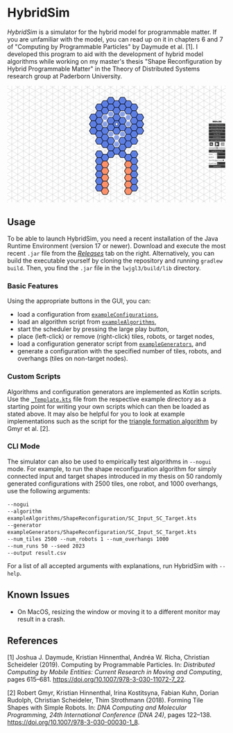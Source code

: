 # HybridSim

*HybridSim* is a simulator for the hybrid model for programmable matter. If
you are unfamiliar with the model, you can read up on it in chapters 6 and 7 of
"Computing by Programmable Particles" by Daymude et al. [1]. I developed
this program to aid with the development of hybrid model algorithms while
working on my master's thesis "Shape Reconfiguration by Hybrid Programmable
Matter" in the Theory of Distributed Systems research group at Paderborn
University.

![A screenshot of the main screen of the simulator.](doc/screenshot_gui.png "GUI screenshot")


## Usage

To be able to launch HybridSim, you need a recent installation of the Java
Runtime Environment (version 17 or newer). Download and execute the most recent
`.jar` file from the
[*Releases*](https://github.com/jfriemel/HybridSim/releases/latest) tab on the
right. Alternatively, you can build the executable yourself by cloning the
repository and running `gradlew build`. Then, you find the `.jar` file in the
`lwjgl3/build/lib` directory.

### Basic Features

Using the appropriate buttons in the GUI, you can:

- load a configuration from
  [`exampleConfigurations`](exampleConfigurations),
- load an algorithm script from
  [`exampleAlgorithms`](exampleAlgorithms),
- start the scheduler by pressing the large play button,
- place (left-click) or remove (right-click) tiles, robots, or target
  nodes,
- load a configuration generator script from
  [`exampleGenerators`](exampleGenerators), and
- generate a configuration with the specified number of tiles, robots, and
  overhangs (tiles on non-target nodes).

### Custom Scripts

Algorithms and configuration generators are implemented as Kotlin scripts.
Use the [`_Template.kts`](exampleAlgorithms/_Template.kts) file from the
respective example directory as a starting point for writing your own scripts
which can then be loaded as stated above. It may also be helpful for you to
look at example implementations such as the script for the
[triangle formation algorithm](exampleAlgorithms/TriangleFormation.kts) by
Gmyr et al. [2].

### CLI Mode

The simulator can also be used to empirically test algorithms in `--nogui`
mode. For example, to run the shape reconfiguration algorithm for simply
connected input and target shapes introduced in my thesis on 50 randomly
generated configurations with 2500 tiles, one robot, and 1000 overhangs, use
the following arguments:
```
--nogui
--algorithm exampleAlgorithms/ShapeReconfiguration/SC_Input_SC_Target.kts
--generator exampleGenerators/ShapeReconfiguration/SC_Input_SC_Target.kts
--num_tiles 2500 --num_robots 1 --num_overhangs 1000
--num_runs 50 --seed 2023
--output result.csv
```

For a list of all accepted arguments with explanations, run HybridSim with
`--help`.


## Known Issues

- On MacOS, resizing the window or moving it to a different monitor may
  result in a crash.


## References

[1] Joshua J. Daymude, Kristian Hinnenthal, Andréa W. Richa, Christian 
Scheideler (2019).
Computing by Programmable Particles.
In: *Distributed Computing by Mobile Entities: Current Research in Moving and 
Computing*, pages 615–681.
https://doi.org/10.1007/978-3-030-11072-7_22.

[2] Robert Gmyr, Kristian Hinnenthal, Irina Kostitsyna, Fabian Kuhn, Dorian 
Rudolph, Christian Scheideler, Thim Strothmann (2018).
Forming Tile Shapes with Simple Robots.
In: *DNA Computing and Molecular Programming, 24th International Conference 
(DNA 24)*, pages 122–138.
https://doi.org/10.1007/978-3-030-00030-1_8.
